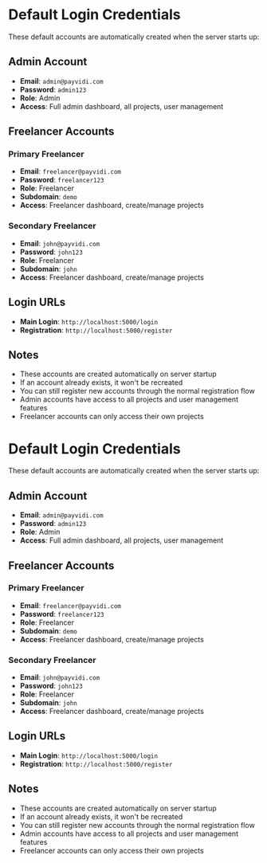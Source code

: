 
# Default Login Credentials

These default accounts are automatically created when the server starts up:

## Admin Account
- **Email**: `admin@payvidi.com`
- **Password**: `admin123`
- **Role**: Admin
- **Access**: Full admin dashboard, all projects, user management

## Freelancer Accounts

### Primary Freelancer
- **Email**: `freelancer@payvidi.com`
- **Password**: `freelancer123`
- **Role**: Freelancer
- **Subdomain**: `demo`
- **Access**: Freelancer dashboard, create/manage projects

### Secondary Freelancer
- **Email**: `john@payvidi.com`
- **Password**: `john123`
- **Role**: Freelancer
- **Subdomain**: `john`
- **Access**: Freelancer dashboard, create/manage projects

## Login URLs
- **Main Login**: `http://localhost:5000/login`
- **Registration**: `http://localhost:5000/register`

## Notes
- These accounts are created automatically on server startup
- If an account already exists, it won't be recreated
- You can still register new accounts through the normal registration flow
- Admin accounts have access to all projects and user management features
- Freelancer accounts can only access their own projects
# Default Login Credentials

These default accounts are automatically created when the server starts up:

## Admin Account
- **Email**: `admin@payvidi.com`
- **Password**: `admin123`
- **Role**: Admin
- **Access**: Full admin dashboard, all projects, user management

## Freelancer Accounts

### Primary Freelancer
- **Email**: `freelancer@payvidi.com`
- **Password**: `freelancer123`
- **Role**: Freelancer
- **Subdomain**: `demo`
- **Access**: Freelancer dashboard, create/manage projects

### Secondary Freelancer
- **Email**: `john@payvidi.com`
- **Password**: `john123`
- **Role**: Freelancer
- **Subdomain**: `john`
- **Access**: Freelancer dashboard, create/manage projects

## Login URLs
- **Main Login**: `http://localhost:5000/login`
- **Registration**: `http://localhost:5000/register`

## Notes
- These accounts are created automatically on server startup
- If an account already exists, it won't be recreated
- You can still register new accounts through the normal registration flow
- Admin accounts have access to all projects and user management features
- Freelancer accounts can only access their own projects
